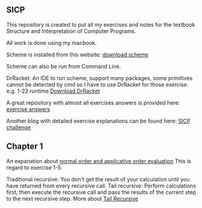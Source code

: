 ## SICP

This repository is created to put all my exercises and notes for the textbook Structure and Interpretation of Computer Programs.

All work is done using my macbook.

Scheme is installed from this website: [download scheme](https://stackoverflow.com/questions/12322434/how-to-install-mit-scheme-on-mac/31601331#31601331)

Scheme can also be run from Command Line.

DrRacket: An IDE to run scheme, support many packages, some primitives cannot be detected by cmd so I have to use DrRacket for those exercise. e.g. 1-22 runtime.[Download DrRacket](https://racket-lang.org)

A great repository with almost all exercises answers is provided here: [exercise answers](https://github.com/numbbbbb/sicp)

Another blog with detailed exercise explanations can be found here: [SICP challenge](http://www.billthelizard.com/2009/10/sicp-challenge.html)

## Chapter 1

An expanation about [normal order and applicative order evaluation](https://stackoverflow.com/questions/16036139/seek-for-some-explanation-on-sicp-exercise-1-5) This is regard to exercise 1-5.

Traditional recursive: You don't get the result of your calculation until you have returned from every recursive call.
Tail recursive: Perform calculations first, then execute the recursive call and pass the results of the current step to the next recursive step.
More about [Tail Recursive](https://stackoverflow.com/questions/33923/what-is-tail-recursion)

